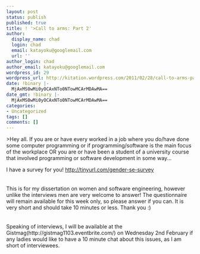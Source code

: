 ```yaml
---
layout: post
status: publish
published: true
title: ! '>Call to arms: Part 2'
author:
  display_name: chad
  login: chad
  email: katayoku@googlemail.com
  url: ''
author_login: chad
author_email: katayoku@googlemail.com
wordpress_id: 29
wordpress_url: http://kitation.wordpress.com/2011/02/28/call-to-arms-part-2
date: !binary |-
  MjAxMS0wMi0yOCAxNTo0NTowMCArMDAwMA==
date_gmt: !binary |-
  MjAxMS0wMi0yOCAxNTo0NTowMCArMDAwMA==
categories:
- Uncategorized
tags: []
comments: []
---
```

<p>&gt;Hey all. If you are or have every worked in a job where you do/have done some computer programming or if programming/software is the main focus of the workplace OR you are or have been a student of a university course that involved programming or software development in some way...</p>
<p>I have a survey for you! <a href="http://tinyurl.com/gender-se-survey">http://tinyurl.com/gender-se-survey</a><br /><b><br /></b><br />This is for my dissertation on women and software engineering, however unlike the interviews men are very welcome to answer! The questionnaire will remain available for this week only, so please answer if you can. It is very short and should take 10 minutes or less. Thank you :)<b></b><br /><b><br /></b><br />Speaking of interviews, I will be available at the Gistmag(http://gistmag1103.eventbrite.com/) on Wednesday 2nd February if any ladies would like to have a 10 minute chat about this issues, as I am short of interviewees.<b><br /></b></p>
